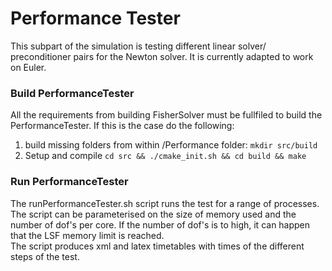 
# Performance Tester
This subpart of the simulation is testing different linear solver/ preconditioner pairs for the Newton solver. It is currently adapted to work on Euler.

### Build PerformanceTester
All the requirements from building FisherSolver must be fullfiled to build the PerformanceTester. If this is the case do the following:
1. build missing folders from within /Performance folder: 
 `mkdir src/build`
2. Setup and compile
`cd src && ./cmake_init.sh && cd build && make`

### Run PerformanceTester
The runPerformanceTester.sh script runs the test for a range of processes.  
The script can be parameterised on the size of memory used and the number of dof's per core. If the number of dof's is to high, it can happen that the LSF memory limit is reached.  
The script produces xml and latex timetables with times of the different steps of the test.
